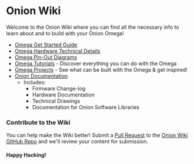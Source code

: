 # Onion Wiki


Welcome to the Onion Wiki where you can find all the necessary info to learn about and to build with your Onion Omega!

* [Omega Get Started Guide](./Get-Started)
* [Omega Hardware Technical Details](./Documentation/Hardware/Omega-Hardware)
* [Omega Pin-Out Diagrams](./Documentation/Hardware/Pinout-Diagram)
* [Omega Tutorials](./Tutorials/Contents) - Discover everything you can do with the Omega
* [Omega Projects](./Projects/Contents) - See what can be built with the Omega & get inspired!
* [Onion Documentation](./Documentation/Contents)
  * Includes:
    * Firmware Change-log
    * Hardware Documentation
    * Technical Drawings
    * Documentation for Onion Software Libraries


### Contribute to the Wiki

You can help make the Wiki better! Submit a [Pull Request](https://help.github.com/articles/creating-a-pull-request/) to the [Onion Wiki GitHub Repo](https://github.com/OnionIoT/wiki) and we'll review your content for submission.



#### Happy Hacking!


